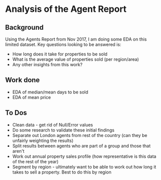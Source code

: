 # Analysis of the Agent Report

## Background
Using the Agents Report from Nov 2017, I am doing some EDA on this limited dataset. Key questions looking to be answered is:

* How long does it take for properties to be sold
* What is the average value of properties sold (per region/area)
* Any other insights from this work?


## Work done
* EDA of median/mean days to be sold
* EDA of mean price


## To Dos
* Clean data - get rid of Null/Error values
* Do some research to validate these initial findings
* Separate out London agents from rest of the country (can they be unfairly weighting the results)
* Split results between agents who are part of a group and those that aren't
* Work out annual property sales profile (how representative is this data of the rest of the year)
* Segment by region - ultimately want to be able to work out how long it takes to sell a property. Best to do this by region

